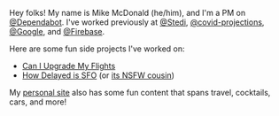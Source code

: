 Hey folks! My name is Mike McDonald (he/him), and I'm a PM on [@Dependabot](https://github.com/dependabot). I've worked previously at [@Stedi](https://github.com/stedi), [@covid-projections](https://github.com/covid-projections), [@Google](https://github.com/google), and [@Firebase](https://github.com/firebase). 

Here are some fun side projects I've worked on:
 - [Can I Upgrade My Flights](https://caniupgrade.flights)
 - [How Delayed is SFO](https://howdelayed.is/sfo) (or [its NSFW cousin](https://howfucked.is/sfo))

My [personal site](https://mikemcdonald.co) also has some fun content that spans travel, cocktails, cars, and more!